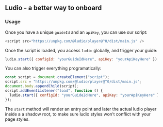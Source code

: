 ## Ludio - a better way to onboard

### Usage

Once you have a unique `guideId` and an `apiKey`, you can use our script:

```js
<script src="https://unpkg.com/@ludio/player@^0/dist/main.js" />
```

Once the script is loaded, you access `ludio` globally, and trigger your guide:

```js
ludio.start({ configId: "yourGuideIdHere", apiKey: "yourApiKeyHere" });
```

You can also trigger everything programatically:

```js
const script = document.createElement("script");
script.src = "https://unpkg.com/@ludio/player@^0/dist/main.js";
document.body.appendChild(script);
script.addEventListener("load", function () {
  ludio.start({ configId: "yourGuideIdHere", apiKey: "yourApiKeyHere" });
});
```

The `start` method will render an entry point and later the actual ludio player inside a a shadow root, to make sure ludio styles won't conflict with your page styles.
